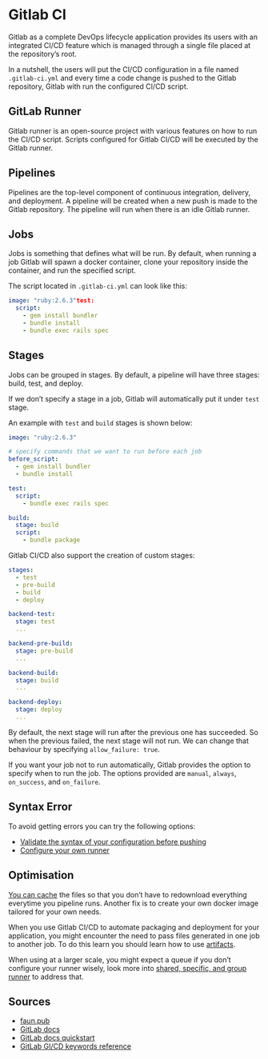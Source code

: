 # Gitlab CI

Gitlab as a complete DevOps lifecycle application provides its users with an integrated CI/CD feature which is managed through a single file placed at the repository’s root.

In a nutshell, the users will put the CI/CD configuration in a file named `.gitlab-ci.yml` and every time a code change is pushed to the Gitlab repository, Gitlab with run the configured CI/CD script.

## GitLab Runner

Gitlab runner is an open-source project with various features on how to run the CI/CD script. Scripts configured for Gitlab CI/CD will be executed by the Gitlab runner.

## Pipelines

Pipelines are the top-level component of continuous integration, delivery, and deployment. A pipeline will be created when a new push is made to the Gitlab repository. The pipeline will run when there is an idle Gitlab runner.

## Jobs

Jobs is something that defines what will be run. By default, when running a job Gitlab will spawn a docker container, clone your repository inside the container, and run the specified script.

The script located in `.gitlab-ci.yml` can look like this:

```yaml
image: "ruby:2.6.3"test:
  script:
    - gem install bundler
    - bundle install
    - bundle exec rails spec
```

## Stages

Jobs can be grouped in stages. By default, a pipeline will have three stages: build, test, and deploy.

If we don’t specify a stage in a job, Gitlab will automatically put it under `test` stage.

An example with `test` and `build` stages is shown below:

```yaml
image: "ruby:2.6.3"

# specify commands that we want to run before each job
before_script: 
  - gem install bundler
  - bundle install

test:
  script:
    - bundle exec rails spec

build:
  stage: build
  script:
    - bundle package
```

Gitlab CI/CD also support the creation of custom stages:

```yaml
stages:
  - test
  - pre-build
  - build
  - deploy

backend-test:
  stage: test
  ...

backend-pre-build:
  stage: pre-build
  ...

backend-build:
  stage: build
  ...

backend-deploy:
  stage: deploy
  ...
```

By default, the next stage will run after the previous one has succeeded. So when the previous failed, the next stage will not run. We can change that behaviour by specifying `allow_failure: true`.

If you want your job not to run automatically, Gitlab provides the option to specify when to run the job. The options provided are `manual`, `always`, `on_success`, and `on_failure`.

## Syntax Error

To avoid getting errors you can try the following options:

- [Validate the syntax of your configuration before pushing](https://docs.gitlab.com/ee/api/lint.html)
- [Configure your own runner](https://docs.gitlab.com/ee/ci/runners/#shared-specific-and-group-runners)

## Optimisation

[You can cache](https://docs.gitlab.com/ee/ci/caching/) the files so that you don’t have to redownload everything everytime you pipeline runs. Another fix is to create your own docker image tailored for your own needs.

When you use Gitlab CI/CD to automate packaging and deployment for your application, you might encounter the need to pass files generated in one job to another job. To do this learn you should learn how to use [artifacts](https://docs.gitlab.com/ee/ci/pipelines/job_artifacts.html#create-job-artifacts).

When using at a larger scale, you might expect a queue if you don’t configure your runner wisely, look more into [shared, specific, and group runner](https://docs.gitlab.com/ee/ci/runners/#shared-specific-and-group-runners) to address that.

## Sources

- [faun.pub](https://faun.pub/gitlab-ci-cd-crash-course-6e7bcf696940)
- [GitLab docs](https://docs.gitlab.com/ee/ci/yaml/#when)
- [GitLab docs quickstart](https://docs.gitlab.com/ee/ci/quick_start/)
- [GitLab GI/CD keywords reference](https://docs.gitlab.com/ee/ci/yaml/)
